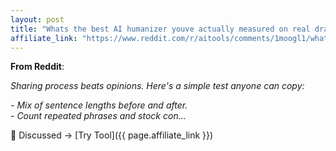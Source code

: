 ```yaml
---
layout: post
title: "Whats the best AI humanizer youve actually measured on real drafts"
affiliate_link: "https://www.reddit.com/r/aitools/comments/1moogl1/whats_the_best_ai_humanizer_youve_actually/?ref=autoverse&utm_source=autoverse"
---
```


**From Reddit**:  
*<!-- SC_OFF --><div class='md'><p>Sharing process beats opinions. Here's a simple test anyone can copy: </p> <p>- Mix of sentence lengths before and after.<br /> - Count repeated phrases and stock con...*

💬 Discussed → [Try Tool]({{ page.affiliate_link }})  

